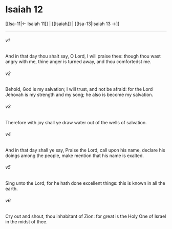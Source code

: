 # Isaiah 12

[[Isa-11|← Isaiah 11]] | [[Isaiah]] | [[Isa-13|Isaiah 13 →]]
***

###### v1
And in that day thou shalt say, O Lord, I will praise thee: though thou wast angry with me, thine anger is turned away, and thou comfortedst me.
###### v2
Behold, God is my salvation; I will trust, and not be afraid: for the Lord Jehovah is my strength and my song; he also is become my salvation.
###### v3
Therefore with joy shall ye draw water out of the wells of salvation.
###### v4
And in that day shall ye say, Praise the Lord, call upon his name, declare his doings among the people, make mention that his name is exalted.
###### v5
Sing unto the Lord; for he hath done excellent things: this is known in all the earth.
###### v6
Cry out and shout, thou inhabitant of Zion: for great is the Holy One of Israel in the midst of thee. 
